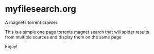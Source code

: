 myfilesearch.org
================

A magnets torrent crawler

This is a simple one page torrents magnet search that will spider results from multiple sources and display them on the same page

Enjoy!
